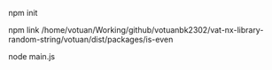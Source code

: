 npm init

npm link /home/votuan/Working/github/votuanbk2302/vat-nx-library-random-string/votuan/dist/packages/is-even

node main.js